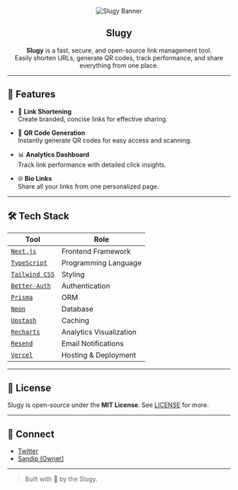 <div align="center">

![Slugy Banner](https://opengraph.b-cdn.net/production/images/28751e40-32c9-4141-a560-f8f6d64ce48f.png?token=RhO23rFP1rWLpGoo_LT0lZzEA7hT_he8l60oDB6bCV0&height=630&width=1200&expires=33289007293)

<h2> Slugy </h2>

**Slugy** is a fast, secure, and open-source link management tool.  
Easily shorten URLs, generate QR codes, track performance, and share everything from one place.

</div>

---

## 🌟 Features

- 🔗 **Link Shortening**  
  Create branded, concise links for effective sharing.

- 📱 **QR Code Generation**  
  Instantly generate QR codes for easy access and scanning.

- 📊 **Analytics Dashboard**  
  Track link performance with detailed click insights.

- 🌐 **Bio Links**  
  Share all your links from one personalized page.

---

## 🛠 Tech Stack

| Tool                                           | Role                    |
| ---------------------------------------------- | ----------------------- |
| [`Next.js`](https://nextjs.org)                | Frontend Framework      |
| [`TypeScript`](https://www.typescriptlang.org) | Programming Language    |
| [`Tailwind CSS`](https://tailwindcss.com)      | Styling                 |
| [`Better-Auth`](https://www.better-auth.com/)  | Authentication          |
| [`Prisma`](https://www.prisma.io)              | ORM                     |
| [`Neon`](https://neon.tech)                    | Database                |
| [`Upstash`](https://upstash.com/)              | Caching                 |
| [`Recharts`](https://recharts.org)             | Analytics Visualization |
| [`Resend`](https://resend.com)                 | Email Notifications     |
| [`Vercel`](https://vercel.com)                 | Hosting & Deployment    |

---

## 📄 License

Slugy is open-source under the **MIT License**. See [LICENSE](./LICENSE) for more.

---

## 🔗 Connect

- [Twitter](https://x.com/slugydotco)
- [Sandip (Owner)](https://x.com/sandip_dev_07)

---

> Built with 🐌 by the Slugy.
